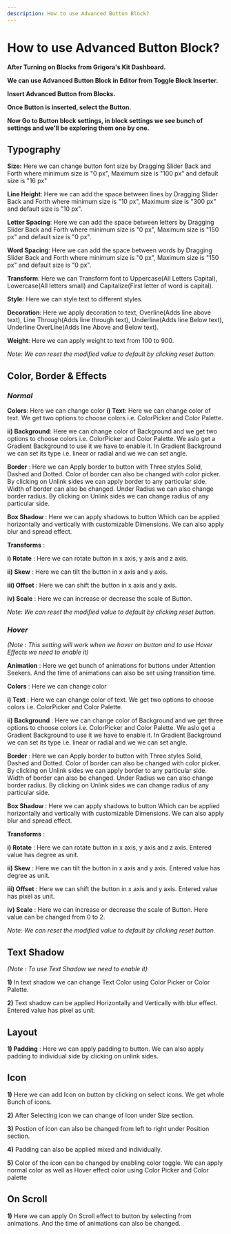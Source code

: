 ```yaml
---
description: How to use Advanced Button Block?
---
```


# How to use Advanced Button Block?

**After Turning on Blocks from Grigora's Kit Dashboard.**

**We can use Advanced Button Block in Editor from Toggle Block Inserter.**

**Insert Advanced Button from Blocks.**

**Once Button is inserted, select the Button.**

**Now Go to Button block settings, in block settings we see bunch of settings and we'll be exploring them one by one.**

## Typography

**Size:** Here we can change button font size by Dragging Slider Back and Forth where minimum size is "0 px", Maximum size is "100 px" and default size is "16 px"

**Line Height**: Here we can add the space between lines by Dragging Slider Back and Forth where minimum size is "10 px", Maximum size is "300 px" and default size is "10 px".

**Letter Spacing**: Here we can add the space between letters by Dragging Slider Back and Forth where minimum size is "0 px", Maximum size is "150 px" and default size is "0 px".  

**Word Spacing**: Here we can add the space between words by Dragging Slider Back and Forth where minimum size is "0 px", Maximum size is "150 px" and default size is "0 px".

**Transform**: Here we can Transform font to Uppercase(All Letters Capital), Lowercase(All letters small) and Capitalize(First letter of word is capital).

**Style**: Here we can style text to different styles.

**Decoration**: Here we apply decoration to text, Overline(Adds line above text), Line Through(Adds line through text), Underline(Adds line Below text), Underline OverLine(Adds line Above and Below text).

**Weight**: Here we can apply weight to text from 100 to 900.

*Note: We can reset the modified value to default by clicking reset button.*

## Color, Border & Effects

### *Normal*

**Colors**: Here we can change color
**i) Text**: Here we can change color of text. We get two options to choose colors i.e. 
ColorPicker and Color Palette. 

**ii) Background**: Here we can change color of Background and we get two options to choose colors i.e. ColorPicker and Color Palette. We aslo get a Gradient Background to use it we have to enable it. In Gradient Background we can set its type i.e. linear or radial and we we can set angle.


**Border** : Here we can Apply border to button with Three styles Solid, Dashed and Dotted.
Color of border can also be changed with color picker. 
By clicking on Unlink sides we can apply border to any particular side. 
Width of border can also be changed.
Under Radius we can also change border radius. By clicking on Unlink sides we can change radius of any particular side.


**Box Shadow** : Here we can apply shadows to button Which can be applied horizontally and vertically with customizable Dimensions. We can also apply blur and spread effect.
    
**Transforms** : 

**i) Rotate** : Here we can rotate button in x axis, y axis and z axis.

**ii) Skew** : Here we can tilt the button in x axis and y axis.

**iii) Offset** : Here we can shift the button in x axis and y axis. 

**iv) Scale** : Here we can increase or decrease the scale of Button.

*Note: We can reset the modified value to default by clicking reset button.*

### *Hover*
*(Note : This setting will work when we hover on button and to use Hover Effects we need to enable it)* 

**Animation** : Here we get bunch of animations for buttons under Attention Seekers. And the time of animations can also be set using transition time.

**Colors** : Here we can change color

**i) Text** : Here we can change color of text. We get two options to choose colors i.e. ColorPicker and Color Palette. 

**ii) Background** : Here we can change color of Background and we get  three options to choose colors i.e. ColorPicker and Color Palette. We aslo get a Gradient Background to use it we have to enable it. In Gradient Background we can set its type i.e. linear or radial and we we can set angle.


**Border** : Here we can Apply border to button with Three styles Solid, Dashed and Dotted.
Color of border can also be changed with color picker. 
By clicking on Unlink sides we can apply border to any particular side. 
Width of border can also be changed.
Under Radius we can also change border radius. By clicking on Unlink sides we can change radius of any particular side.

**Box Shadow** : Here we can apply shadows to button Which can be applied horizontally and vertically with customizable Dimensions. We can also apply blur and spread effect.
    
**Transforms** : 

**i) Rotate** : Here we can rotate button in x axis, y axis and z axis. Entered value has degree as unit.

**ii) Skew** : Here we can tilt the button in x axis and y axis. Entered value has degree as unit.

**iii) Offset** : Here we can shift the button in x axis and y axis. Entered value has pixel as unit.

**iv) Scale** : Here we can increase or decrease the scale of Button. Here value can be changed from 0 to 2.

*Note: We can reset the modified value to default by clicking reset button.*

## Text Shadow
*(Note : To use Text Shadow we need to enable it)*

**1)** In text shadow we can change Text Color using Color Picker or Color Palette.

**2)** Text shadow can be applied Horizontally and Vertically with blur effect. Entered value has pixel as unit.

## Layout

**1) Padding** : Here we can apply padding to button. We can also apply padding to individual side by clicking on unlink sides.
    
## Icon 

**1)** Here we can add Icon on button by clicking on select icons. We get whole Bunch of icons.

**2)** After Selecting icon we can change of Icon under Size section.

**3)** Postion of icon can also be changed from left to right under Position section.

**4)** Padding can also be applied mixed and individually. 

**5)** Color of the icon can be changed by enabling color toggle. We can apply normal color as well as Hover effect color using Color Picker and Color palette 

## On Scroll

**1)** Here we can apply On Scroll effect to button by selecting from animations. And the time of animations can also be changed.
